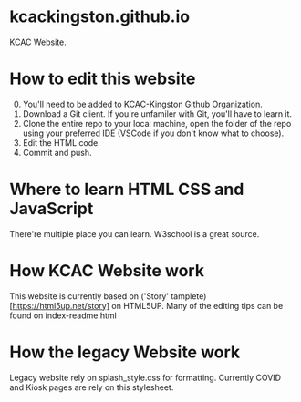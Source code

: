 # kcackingston.github.io

KCAC Website. 

# How to edit this website

0. You'll need to be added to KCAC-Kingston Github Organization. 
1. Download a Git client. If you're unfamiler with Git, you'll have to learn it.
2. Clone the entire repo to your local machine, open the folder of the repo using your preferred IDE (VSCode if you don't know what to choose).
3. Edit the HTML code.
4. Commit and push.

# Where to learn HTML CSS and JavaScript

There're multiple place you can learn. W3school is a great source. 

# How KCAC Website work

This website is currently based on ('Story' tamplete)[https://html5up.net/story] on HTML5UP. Many of the editing tips can be found on index-readme.html


# How the legacy Website work

Legacy website rely on splash_style.css for formatting. Currently COVID and Kiosk pages are rely on this stylesheet. 
